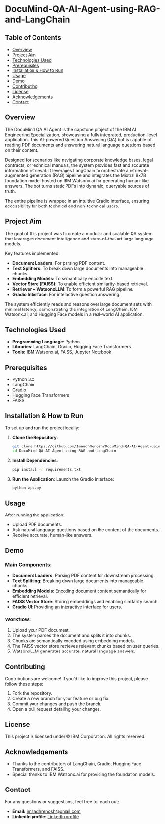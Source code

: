 # DocuMind-QA-AI-Agent-using-RAG-and-LangChain

## Table of Contents
- [Overview](#overview)
- [Project Aim](#project-aim)
- [Technologies Used](#technologies-used)
- [Prerequisites](#prerequisites)
- [Installation & How to Run](#installation--how-to-run)
- [Usage](#usage)
- [Demo](#demo)
- [Contributing](#contributing)
- [License](#license)
- [Acknowledgements](#acknowledgements)
- [Contact](#contact)

## Overview
The DocuMind QA AI Agent is the capstone project of the IBM AI Engineering Specialization, showcasing a fully integrated, production-level application. This AI-powered Question Answering (QA) bot is capable of reading PDF documents and answering natural language questions based on their content.

Designed for scenarios like navigating corporate knowledge bases, legal contracts, or technical manuals, the system provides fast and accurate information retrieval. It leverages LangChain to orchestrate a retrieval-augmented generation (RAG) pipeline and integrates the Mixtral 8x7B foundation model hosted on IBM Watsonx.ai for generating human-like answers. The bot turns static PDFs into dynamic, queryable sources of truth.

The entire pipeline is wrapped in an intuitive Gradio interface, ensuring accessibility for both technical and non-technical users.

## Project Aim
The goal of this project was to create a modular and scalable QA system that leverages document intelligence and state-of-the-art large language models.

Key features implemented:
- **Document Loaders**: For parsing PDF content.
- **Text Splitters**: To break down large documents into manageable chunks.
- **Embedding Models**: To semantically encode text.
- **Vector Store (FAISS)**: To enable efficient similarity-based retrieval.
- **Retriever + WatsonxLLM**: To form a powerful RAG pipeline.
- **Gradio Interface**: For interactive question answering.

The system efficiently reads and reasons over large document sets with minimal latency, demonstrating the integration of LangChain, IBM Watsonx.ai, and Hugging Face models in a real-world AI application.

## Technologies Used
- **Programming Language:** Python
- **Libraries:** LangChain, Gradio, Hugging Face Transformers
- **Tools:** IBM Watsonx.ai, FAISS, Jupyter Notebook

## Prerequisites
- Python 3.x
- LangChain
- Gradio
- Hugging Face Transformers
- FAISS

## Installation & How to Run
To set up and run the project locally:

1. **Clone the Repository**:
    ```sh
    git clone https://github.com/ImaadhRenosh/DocuMind-QA-AI-Agent-using-RAG-and-LangChain.git
    cd DocuMind-QA-AI-Agent-using-RAG-and-LangChain
    ```

2. **Install Dependencies**:
    ```sh
    pip install -r requirements.txt
    ```

3. **Run the Application**:
    Launch the Gradio interface:
    ```sh
    python app.py
    ```

## Usage
After running the application:
- Upload PDF documents.
- Ask natural language questions based on the content of the documents.
- Receive accurate, human-like answers.

## Demo
### Main Components:
- **Document Loaders**: Parsing PDF content for downstream processing.
- **Text Splitting**: Breaking down large documents into manageable chunks.
- **Embedding Models**: Encoding document content semantically for efficient retrieval.
- **FAISS Vector Store**: Storing embeddings and enabling similarity search.
- **Gradio UI**: Providing an interactive interface for users.

### Workflow:
1. Upload your PDF document.
2. The system parses the document and splits it into chunks.
3. Chunks are semantically encoded using embedding models.
4. The FAISS vector store retrieves relevant chunks based on user queries.
5. WatsonxLLM generates accurate, natural language answers.

## Contributing
Contributions are welcome! If you’d like to improve this project, please follow these steps:
1. Fork the repository.
2. Create a new branch for your feature or bug fix.
3. Commit your changes and push the branch.
4. Open a pull request detailing your changes.

## License
This project is licensed under © IBM Corporation. All rights reserved.

## Acknowledgements
- Thanks to the contributors of LangChain, Gradio, Hugging Face Transformers, and FAISS.
- Special thanks to IBM Watsonx.ai for providing the foundation models.

## Contact
For any questions or suggestions, feel free to reach out:
- **Email:** imaadhrenosh@gmail.com
- **LinkedIn profile**: [LinkedIn profile](https://www.linkedin.com/in/imaadh-renosh-007aba348)
